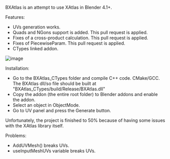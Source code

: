 BXAtlas is an attempt to use XAtlas in Blender 4.1+.

Features:
- UVs generation works.
- Quads and NGons support is added. This pull request is applied.
- Fixes of a cross-product calculation. This pull request is applied.
- Fixes of PiecewiseParam. This pull request is applied.
- CTypes linked addon.

![image](https://github.com/user-attachments/assets/b94f33a1-146d-4ea1-8f35-27ef7f9af263)

Installation:
- Go to the BXAtlas_CTypes folder and compile C++ code. CMake/GCC. The BXAtlas dll/so file should be built at "BXAtlas_CTypes/build/Release/BXAtlas.dll"
- Copy the addon (the entire root folder) to Blender addons and enable the addon.
- Select an object in ObjectMode.
- Go to UV panel and press the Generate button.

Unfortunately, the project is finished to 50% because of having some issues with the XAtlas library itself.

Problems:
- AddUVMesh() breaks UVs.
- useInputMeshUVs variable breaks UVs.
